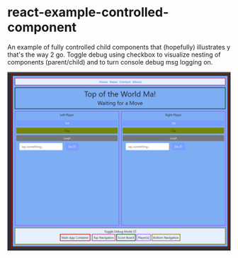 # react-example-controlled-component
An example of fully controlled child components that (hopefully) illustrates y that's the way 2 go. Toggle debug using checkbox to visualize nesting of components (parent/child) and to turn console debug msg logging on.

![Sample React Screen](https://github.com/Kevin-CodeCrew/react-example-controlled-component/blob/master/example_screen.png)
